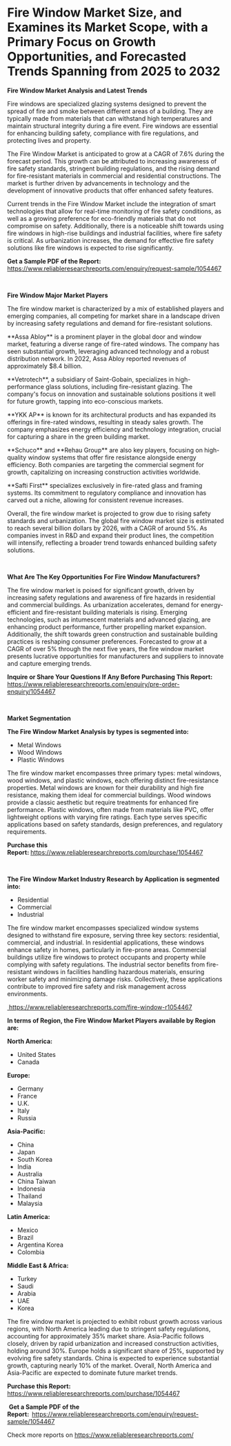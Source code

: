 <p><h1>Fire Window Market Size, and Examines its Market Scope, with a Primary Focus on Growth Opportunities, and Forecasted Trends Spanning from 2025 to 2032</h1></p><p><strong>Fire Window Market Analysis and Latest Trends</strong></p>
<p><p>Fire windows are specialized glazing systems designed to prevent the spread of fire and smoke between different areas of a building. They are typically made from materials that can withstand high temperatures and maintain structural integrity during a fire event. Fire windows are essential for enhancing building safety, compliance with fire regulations, and protecting lives and property.</p><p>The Fire Window Market is anticipated to grow at a CAGR of 7.6% during the forecast period. This growth can be attributed to increasing awareness of fire safety standards, stringent building regulations, and the rising demand for fire-resistant materials in commercial and residential constructions. The market is further driven by advancements in technology and the development of innovative products that offer enhanced safety features.</p><p>Current trends in the Fire Window Market include the integration of smart technologies that allow for real-time monitoring of fire safety conditions, as well as a growing preference for eco-friendly materials that do not compromise on safety. Additionally, there is a noticeable shift towards using fire windows in high-rise buildings and industrial facilities, where fire safety is critical. As urbanization increases, the demand for effective fire safety solutions like fire windows is expected to rise significantly.</p></p>
<p><strong>Get a Sample PDF of the Report:&nbsp;</strong> <a href="https://www.reliableresearchreports.com/enquiry/request-sample/1054467?utm_campaign=2030&utm_medium=2&utm_source=Github&utm_content=ia&utm_term=05042025&utm_id=fire-window">https://www.reliableresearchreports.com/enquiry/request-sample/1054467</a></p>
<p>&nbsp;</p>
<p><strong>Fire Window Major Market Players</strong></p>
<p><p>The fire window market is characterized by a mix of established players and emerging companies, all competing for market share in a landscape driven by increasing safety regulations and demand for fire-resistant solutions.</p><p>**Assa Abloy** is a prominent player in the global door and window market, featuring a diverse range of fire-rated windows. The company has seen substantial growth, leveraging advanced technology and a robust distribution network. In 2022, Assa Abloy reported revenues of approximately $8.4 billion.</p><p>**Vetrotech**, a subsidiary of Saint-Gobain, specializes in high-performance glass solutions, including fire-resistant glazing. The company's focus on innovation and sustainable solutions positions it well for future growth, tapping into eco-conscious markets.</p><p>**YKK AP** is known for its architectural products and has expanded its offerings in fire-rated windows, resulting in steady sales growth. The company emphasizes energy efficiency and technology integration, crucial for capturing a share in the green building market.</p><p>**Schuco** and **Rehau Group** are also key players, focusing on high-quality window systems that offer fire resistance alongside energy efficiency. Both companies are targeting the commercial segment for growth, capitalizing on increasing construction activities worldwide.</p><p>**Safti First** specializes exclusively in fire-rated glass and framing systems. Its commitment to regulatory compliance and innovation has carved out a niche, allowing for consistent revenue increases.</p><p>Overall, the fire window market is projected to grow due to rising safety standards and urbanization. The global fire window market size is estimated to reach several billion dollars by 2026, with a CAGR of around 5%. As companies invest in R&D and expand their product lines, the competition will intensify, reflecting a broader trend towards enhanced building safety solutions.</p></p>
<p>&nbsp;</p>
<p><strong>What Are The Key Opportunities For Fire Window Manufacturers?</strong></p>
<p><p>The fire window market is poised for significant growth, driven by increasing safety regulations and awareness of fire hazards in residential and commercial buildings. As urbanization accelerates, demand for energy-efficient and fire-resistant building materials is rising. Emerging technologies, such as intumescent materials and advanced glazing, are enhancing product performance, further propelling market expansion. Additionally, the shift towards green construction and sustainable building practices is reshaping consumer preferences. Forecasted to grow at a CAGR of over 5% through the next five years, the fire window market presents lucrative opportunities for manufacturers and suppliers to innovate and capture emerging trends.</p></p>
<p><strong>Inquire or Share Your Questions If Any Before Purchasing This Report:</strong> <a href="https://www.reliableresearchreports.com/enquiry/pre-order-enquiry/1054467?utm_campaign=2030&utm_medium=2&utm_source=Github&utm_content=ia&utm_term=05042025&utm_id=fire-window">https://www.reliableresearchreports.com/enquiry/pre-order-enquiry/1054467</a></p>
<p>&nbsp;</p>
<p><strong>Market Segmentation</strong></p>
<p><strong>The Fire Window Market Analysis by types is segmented into:</strong></p>
<p><ul><li>Metal Windows</li><li>Wood Windows</li><li>Plastic Windows</li></ul></p>
<p><p>The fire window market encompasses three primary types: metal windows, wood windows, and plastic windows, each offering distinct fire-resistance properties. Metal windows are known for their durability and high fire resistance, making them ideal for commercial buildings. Wood windows provide a classic aesthetic but require treatments for enhanced fire performance. Plastic windows, often made from materials like PVC, offer lightweight options with varying fire ratings. Each type serves specific applications based on safety standards, design preferences, and regulatory requirements.</p></p>
<p><strong>Purchase this Report:&nbsp;</strong><a href="https://www.reliableresearchreports.com/purchase/1054467?utm_campaign=2030&utm_medium=2&utm_source=Github&utm_content=ia&utm_term=05042025&utm_id=fire-window">https://www.reliableresearchreports.com/purchase/1054467</a></p>
<p>&nbsp;</p>
<p><strong>The Fire Window Market Industry Research by Application is segmented into:</strong></p>
<p><ul><li>Residential</li><li>Commercial</li><li>Industrial</li></ul></p>
<p><p>The fire window market encompasses specialized window systems designed to withstand fire exposure, serving three key sectors: residential, commercial, and industrial. In residential applications, these windows enhance safety in homes, particularly in fire-prone areas. Commercial buildings utilize fire windows to protect occupants and property while complying with safety regulations. The industrial sector benefits from fire-resistant windows in facilities handling hazardous materials, ensuring worker safety and minimizing damage risks. Collectively, these applications contribute to improved fire safety and risk management across environments.</p></p>
<p><a href="https://www.reliableresearchreports.com/fire-window-r1054467?utm_campaign=2030&utm_medium=2&utm_source=Github&utm_content=ia&utm_term=05042025&utm_id=fire-window">&nbsp;https://www.reliableresearchreports.com/fire-window-r1054467</a></p>
<p><strong>In terms of Region, the Fire Window Market Players available by Region are:</strong></p>
<p>
    <p> <strong> North America: </strong>
        <ul>
            <li>United States</li>
            <li>Canada</li>
        </ul>
        </p> 
    <p> <strong> Europe: </strong>
        <ul>
            <li>Germany</li>
            <li>France</li>
            <li>U.K.</li>
            <li>Italy</li>
            <li>Russia</li>
        </ul>
        </p> 
    <p> <strong> Asia-Pacific: </strong>
        <ul>
            <li>China</li>
            <li>Japan</li>
            <li>South Korea</li>
            <li>India</li>
            <li>Australia</li>
            <li>China Taiwan</li>
            <li>Indonesia</li>
            <li>Thailand</li>
            <li>Malaysia</li>
        </ul>
        </p> 
    <p> <strong> Latin America: </strong>
        <ul>
            <li>Mexico</li>
            <li>Brazil</li>
            <li>Argentina Korea</li>
            <li>Colombia</li>
        </ul>
        </p> 
    <p> <strong> Middle East & Africa: </strong>
        <ul>
            <li>Turkey</li>
            <li>Saudi</li>
            <li>Arabia</li>
            <li>UAE</li>
            <li>Korea</li>
        </ul>
    </p>
    </p>
<p><p>The fire window market is projected to exhibit robust growth across various regions, with North America leading due to stringent safety regulations, accounting for approximately 35% market share. Asia-Pacific follows closely, driven by rapid urbanization and increased construction activities, holding around 30%. Europe holds a significant share of 25%, supported by evolving fire safety standards. China is expected to experience substantial growth, capturing nearly 10% of the market. Overall, North America and Asia-Pacific are expected to dominate future market trends.</p></p>
<p><strong>Purchase this Report: </strong><a href="https://www.reliableresearchreports.com/purchase/1054467?utm_campaign=2030&utm_medium=2&utm_source=Github&utm_content=ia&utm_term=05042025&utm_id=fire-window">https://www.reliableresearchreports.com/purchase/1054467</a></p>
<p>&nbsp;<strong>Get a Sample PDF of the Report:&nbsp;&nbsp;</strong><a href="https://www.reliableresearchreports.com/enquiry/request-sample/1054467?utm_campaign=2030&utm_medium=2&utm_source=Github&utm_content=ia&utm_term=05042025&utm_id=fire-window">https://www.reliableresearchreports.com/enquiry/request-sample/1054467</a></p>
<p><strong></strong></p>
<p>Check more reports on <a href="https://www.reliableresearchreports.com/?utm_campaign=2030&utm_medium=2&utm_source=Github&utm_content=ia&utm_term=05042025&utm_id=fire-window">https://www.reliableresearchreports.com/</a></p>